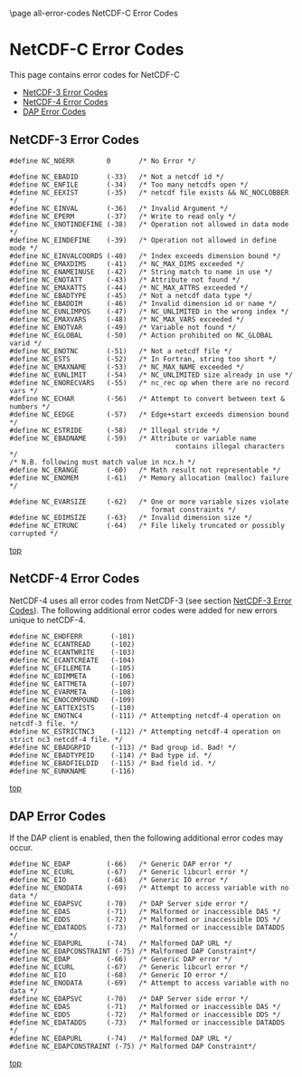 \page all-error-codes NetCDF-C Error Codes

# NetCDF-C Error Codes <a name="top"></a>

This page contains error codes for NetCDF-C

* [NetCDF-3 Error Codes](#NetCDF-3-Error-Codes)
* [NetCDF-4 Error Codes](#NetCDF-4-Error-Codes)
* [DAP Error Codes](#DAP-Error-Codes)


## NetCDF-3 Error Codes <a name="NetCDF-3-Error-Codes"></a> 

~~~~
#define NC_NOERR        0       /* No Error */

#define NC_EBADID       (-33)   /* Not a netcdf id */
#define NC_ENFILE       (-34)   /* Too many netcdfs open */
#define NC_EEXIST       (-35)   /* netcdf file exists && NC_NOCLOBBER */
#define NC_EINVAL       (-36)   /* Invalid Argument */
#define NC_EPERM        (-37)   /* Write to read only */
#define NC_ENOTINDEFINE (-38)   /* Operation not allowed in data mode */
#define NC_EINDEFINE    (-39)   /* Operation not allowed in define mode */
#define NC_EINVALCOORDS (-40)   /* Index exceeds dimension bound */
#define NC_EMAXDIMS     (-41)   /* NC_MAX_DIMS exceeded */
#define NC_ENAMEINUSE   (-42)   /* String match to name in use */
#define NC_ENOTATT      (-43)   /* Attribute not found */
#define NC_EMAXATTS     (-44)   /* NC_MAX_ATTRS exceeded */
#define NC_EBADTYPE     (-45)   /* Not a netcdf data type */
#define NC_EBADDIM      (-46)   /* Invalid dimension id or name */
#define NC_EUNLIMPOS    (-47)   /* NC_UNLIMITED in the wrong index */
#define NC_EMAXVARS     (-48)   /* NC_MAX_VARS exceeded */
#define NC_ENOTVAR      (-49)   /* Variable not found */
#define NC_EGLOBAL      (-50)   /* Action prohibited on NC_GLOBAL varid */
#define NC_ENOTNC       (-51)   /* Not a netcdf file */
#define NC_ESTS         (-52)   /* In Fortran, string too short */
#define NC_EMAXNAME     (-53)   /* NC_MAX_NAME exceeded */
#define NC_EUNLIMIT     (-54)   /* NC_UNLIMITED size already in use */
#define NC_ENORECVARS   (-55)   /* nc_rec op when there are no record vars */
#define NC_ECHAR        (-56)   /* Attempt to convert between text & numbers */
#define NC_EEDGE        (-57)   /* Edge+start exceeds dimension bound */
#define NC_ESTRIDE      (-58)   /* Illegal stride */
#define NC_EBADNAME     (-59)   /* Attribute or variable name
                                         contains illegal characters */
/* N.B. following must match value in ncx.h */
#define NC_ERANGE       (-60)   /* Math result not representable */
#define NC_ENOMEM       (-61)   /* Memory allocation (malloc) failure */

#define NC_EVARSIZE     (-62)   /* One or more variable sizes violate
                                   format constraints */ 
#define NC_EDIMSIZE     (-63)   /* Invalid dimension size */
#define NC_ETRUNC       (-64)   /* File likely truncated or possibly corrupted */
~~~~

[top](#top)

## NetCDF-4 Error Codes <a name="NetCDF-4-Error-Codes"></a> 

NetCDF-4 uses all error codes from NetCDF-3 (see section [NetCDF-3 Error
Codes](#NetCDF_002d3-Error-Codes)). The following additional error codes
were added for new errors unique to netCDF-4.

~~~~
#define NC_EHDFERR       (-101)
#define NC_ECANTREAD     (-102)
#define NC_ECANTWRITE    (-103)
#define NC_ECANTCREATE   (-104)
#define NC_EFILEMETA     (-105)
#define NC_EDIMMETA      (-106)
#define NC_EATTMETA      (-107)
#define NC_EVARMETA      (-108)
#define NC_ENOCOMPOUND   (-109)
#define NC_EATTEXISTS    (-110)
#define NC_ENOTNC4       (-111) /* Attempting netcdf-4 operation on netcdf-3 file. */  
#define NC_ESTRICTNC3    (-112) /* Attempting netcdf-4 operation on strict nc3 netcdf-4 file. */  
#define NC_EBADGRPID     (-113) /* Bad group id. Bad! */
#define NC_EBADTYPEID    (-114) /* Bad type id. */
#define NC_EBADFIELDID   (-115) /* Bad field id. */
#define NC_EUNKNAME      (-116)
~~~~

[top](#top)

## DAP Error Codes <a name="DAP-Error-Codes"></a>

If the DAP client is enabled, then the following additional error codes
may occur.

~~~~
#define NC_EDAP         (-66)   /* Generic DAP error */
#define NC_ECURL        (-67)   /* Generic libcurl error */
#define NC_EIO          (-68)   /* Generic IO error */
#define NC_ENODATA      (-69)   /* Attempt to access variable with no data */
#define NC_EDAPSVC      (-70)   /* DAP Server side error */
#define NC_EDAS         (-71)   /* Malformed or inaccessible DAS */
#define NC_EDDS         (-72)   /* Malformed or inaccessible DDS */
#define NC_EDATADDS     (-73)   /* Malformed or inaccessible DATADDS */
#define NC_EDAPURL      (-74)   /* Malformed DAP URL */
#define NC_EDAPCONSTRAINT (-75) /* Malformed DAP Constraint*/
#define NC_EDAP         (-66)   /* Generic DAP error */
#define NC_ECURL        (-67)   /* Generic libcurl error */
#define NC_EIO          (-68)   /* Generic IO error */
#define NC_ENODATA      (-69)   /* Attempt to access variable with no data */
#define NC_EDAPSVC      (-70)   /* DAP Server side error */
#define NC_EDAS         (-71)   /* Malformed or inaccessible DAS */
#define NC_EDDS         (-72)   /* Malformed or inaccessible DDS */
#define NC_EDATADDS     (-73)   /* Malformed or inaccessible DATADDS */
#define NC_EDAPURL      (-74)   /* Malformed DAP URL */
#define NC_EDAPCONSTRAINT (-75) /* Malformed DAP Constraint*/
~~~~

[top](#top)